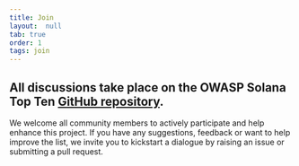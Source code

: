 ```yaml
---
title: Join
layout:  null
tab: true
order: 1
tags: join
---
```


## All discussions take place on the OWASP Solana Top Ten [GitHub repository](https://github.com/OWASP/www-project-solana-programs-top-10). 

We welcome all community members to actively participate and help enhance this project. If you have any suggestions, feedback or want to help improve the list, we invite you to kickstart a dialogue by raising an issue or submitting a pull request.
